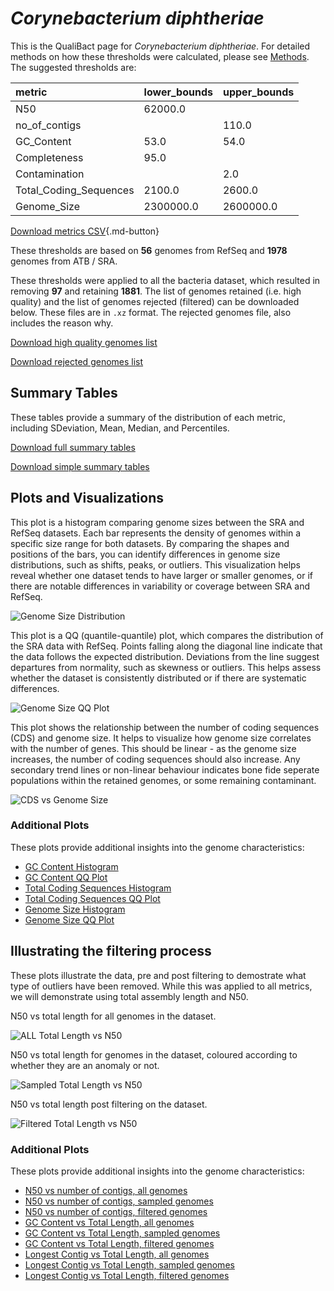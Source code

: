 # *Corynebacterium diphtheriae*

This is the QualiBact page for *Corynebacterium diphtheriae*. For detailed methods on how these thresholds were calculated, please see [Methods](../../methods.md).
The suggested thresholds are: 

| metric                 | lower_bounds   | upper_bounds   |
|:-----------------------|:---------------|:---------------|
| N50                    | 62000.0        |                |
| no_of_contigs          |                | 110.0          |
| GC_Content             | 53.0           | 54.0           |
| Completeness           | 95.0           |                |
| Contamination          |                | 2.0            |
| Total_Coding_Sequences | 2100.0         | 2600.0         |
| Genome_Size            | 2300000.0      | 2600000.0      |

[Download metrics CSV](Corynebacterium_diphtheriae_metrics.csv){.md-button}


These thresholds are based on **56** genomes from RefSeq and **1978** genomes from ATB / SRA.

These thresholds were applied to all the bacteria dataset, which resulted in removing **97** and retaining **1881**.
The list of genomes retained (i.e. high quality) and the list of genomes rejected (filtered) can be downloaded below. These files are in `.xz` format. The rejected genomes file, also includes the reason why.

[Download high quality genomes list](Corynebacterium_diphtheriae_high_quality_genomes.csv.xz)


[Download rejected genomes list](Corynebacterium_diphtheriae_filtered_out_genomes.csv.xz)



## Summary Tables
These tables provide a summary of the distribution of each metric, including SDeviation, Mean, Median, and Percentiles.

[Download full summary tables](summary.csv)

[Download simple summary tables](selected_summary.csv)

## Plots and Visualizations

This plot is a histogram comparing genome sizes between the SRA and RefSeq datasets. Each bar represents the density of genomes within a specific size range for both datasets. By comparing the shapes and positions of the bars, you can identify differences in genome size distributions, such as shifts, peaks, or outliers. This visualization helps reveal whether one dataset tends to have larger or smaller genomes, or if there are notable differences in variability or coverage between SRA and RefSeq.

![Genome Size Distribution](Genome_Size_refseq_histogram_kde.png)

This plot is a QQ (quantile-quantile) plot, which compares the distribution of the SRA data with RefSeq. Points falling along the diagonal line indicate that the data follows the expected distribution. Deviations from the line suggest departures from normality, such as skewness or outliers. This helps assess whether the dataset is consistently distributed or if there are systematic differences.

![Genome Size QQ Plot](Genome_Size_refseq_qqplot.png)

This plot shows the relationship between the number of coding sequences (CDS) and genome size. It helps to visualize how genome size correlates with the number of genes. This should be linear - as the genome size increases, the number of coding sequences should also increase. Any secondary trend lines or non-linear behaviour indicates bone fide seperate populations within the retained genomes, or some remaining contaminant. 

![CDS vs Genome Size](Corynebacterium_diphtheriae_CDS_vs_Genome_Size.png)

### Additional Plots

These plots provide additional insights into the genome characteristics:

- [GC Content Histogram](GC_Content_refseq_histogram_kde.png)
- [GC Content QQ Plot](GC_Content_refseq_qqplot.png)
- [Total Coding Sequences Histogram](Total_Coding_Sequences_refseq_histogram_kde.png)
- [Total Coding Sequences QQ Plot](Total_Coding_Sequences_refseq_qqplot.png)
- [Genome Size Histogram](Genome_Size_refseq_histogram_kde.png)
- [Genome Size QQ Plot](Genome_Size_refseq_qqplot.png)
## Illustrating the filtering process
These plots illustrate the data, pre and post filtering to demostrate what type of outliers have been removed. While this was applied to all metrics, we will demonstrate using total assembly length and N50.

N50 vs total length for all genomes in the dataset.

![ALL Total Length vs N50](Corynebacterium_diphtheriae_all_total_length_N50.png)

N50 vs total length for genomes in the dataset, coloured according to whether they are an anomaly or not.

![Sampled Total Length vs N50](Corynebacterium_diphtheriae_sample_total_length_N50.png)

N50 vs total length post filtering on the dataset.

![Filtered Total Length vs N50](Corynebacterium_diphtheriae_filt_total_length_N50.png)

### Additional Plots

These plots provide additional insights into the genome characteristics:

- [N50 vs number of contigs, all genomes](Corynebacterium_diphtheriae_all_N50_number.png)
- [N50 vs number of contigs, sampled genomes](Corynebacterium_diphtheriae_sample_N50_number.png)
- [N50 vs number of contigs, filtered genomes](Corynebacterium_diphtheriae_filt_N50_number.png)
- [GC Content vs Total Length, all genomes](Corynebacterium_diphtheriae_all_total_length_GC_Content.png)
- [GC Content vs Total Length, sampled genomes](Corynebacterium_diphtheriae_sample_total_length_GC_Content.png)
- [GC Content vs Total Length, filtered genomes](Corynebacterium_diphtheriae_filt_total_length_GC_Content.png)
- [Longest Contig vs Total Length, all genomes](Corynebacterium_diphtheriae_all_total_length_longest.png)
- [Longest Contig vs Total Length, sampled genomes](Corynebacterium_diphtheriae_sample_total_length_longest.png)
- [Longest Contig vs Total Length, filtered genomes](Corynebacterium_diphtheriae_filt_total_length_longest.png)
